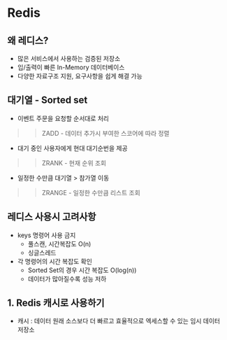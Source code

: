 # Redis

## 왜 레디스?
* 많은 서비스에서 사용하는 검증된 저장소
* 입/출력이 빠른 In-Memory 데이터베이스
* 다양한 자료구조 지원, 요구사항을 쉽게 해결 가능

## 대기열 - Sorted set
* 이벤트 주문을 요청할 순서대로 처리
>> ZADD - 데이터 추가시 부여한 스코어에 따라 정렬
* 대기 중인 사용자에게 현대 대기순번을 제공
>> ZRANK - 현재 순위 조회
* 일정한 수만큼 대기열 > 참가열 이동
>> ZRANGE - 일정한 수만큼 리스트 조회

## 레디스 사용시 고려사항
* keys 명령어 사용 금지
    * 풀스캔, 시간복잡도 O(n)
    * 싱글스레드
* 각 명령어의 시간 복잡도 확인
    * Sorted Set의 경우 시간 복잡도 O(log(n))
    * 데이터가 많아질수록 성능 저하


## 1. Redis 캐시로 사용하기
* 캐시 :  데이터 원래 소스보다 더 빠르고 효율적으로 엑세스할 수 있는 임시 데이터 저장소

<!-- ## 참고자료
https://www.youtube.com/watch?v=MTSn93rNPPE -->